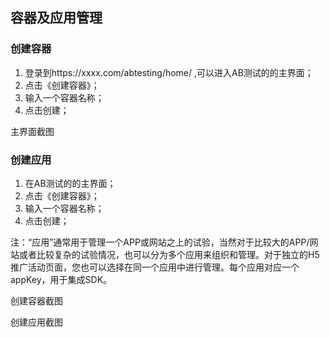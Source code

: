 ## 容器及应用管理

### 创建容器

  1. 登录到https://xxxx.com/abtesting/home/  ,可以进入AB测试的的主界面；
  2. 点击《创建容器》；
  3. 输入一个容器名称；
  4. 点击创建；

  主界面截图

### 创建应用
  1. 在AB测试的的主界面；
  2. 点击《创建容器》；
  3. 输入一个容器名称；
  4. 点击创建；
  
  注：“应用”通常用于管理一个APP或网站之上的试验，当然对于比较大的APP/网站或者比较复杂的试验情况，也可以分为多个应用来组织和管理。对于独立的H5推广活动页面，您也可以选择在同一个应用中进行管理。每个应用对应一个appKey，用于集成SDK。
  
  创建容器截图
  
  创建应用截图
